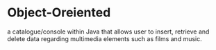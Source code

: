 # Object-Oreiented
a catalogue/console within Java that allows user to insert, retrieve and delete data regarding multimedia elements such as films and music.
